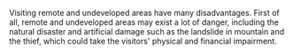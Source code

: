 Visiting remote and undeveloped areas have many disadvantages. First of all, remote and undeveloped areas may exist a lot of danger, including the natural disaster and artificial damage such as the landslide in mountain and the thief, which could take the visitors' physical and financial impairment.